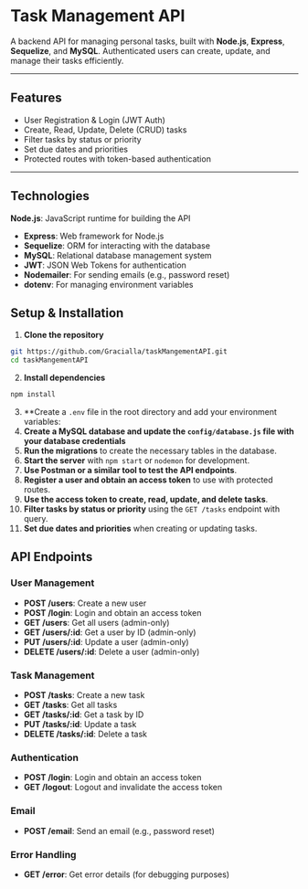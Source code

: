 # Task Management API

A backend API for managing personal tasks, built with **Node.js**, **Express**, **Sequelize**, and **MySQL**. Authenticated users can create, update, and manage their tasks efficiently.

---

## Features

- User Registration & Login (JWT Auth)
-  Create, Read, Update, Delete (CRUD) tasks
- Filter tasks by status or priority
- Set due dates and priorities
- Protected routes with token-based authentication

---

## Technologies

 **Node.js**: JavaScript runtime for building the API
- **Express**: Web framework for Node.js
- **Sequelize**: ORM for interacting with the database
- **MySQL**: Relational database management system
- **JWT**: JSON Web Tokens for authentication
- **Nodemailer**: For sending emails (e.g., password reset)
- **dotenv**: For managing environment variables


## Setup & Installation

1. **Clone the repository**

```bash
git https://github.com/Gracialla/taskMangementAPI.git
cd taskMangementAPI
```

2. **Install dependencies**
```bash
npm install
```
3. **Create a `.env` file in the root directory and add your environment variables:
4. **Create a MySQL database and update the `config/database.js` file with your database credentials**
5. **Run the migrations** to create the necessary tables in the database.
6. **Start the server** with `npm start` or `nodemon` for development.
7. **Use Postman or a similar tool to test the API endpoints**.
8. **Register a user and obtain an access token** to use with protected routes.
9. **Use the access token to create, read, update, and delete tasks**.
10. **Filter tasks by status or priority** using the `GET /tasks` endpoint with query.
11. **Set due dates and priorities** when creating or updating tasks.

## API Endpoints
### User Management
- **POST /users**: Create a new user
- **POST /login**: Login and obtain an access token
- **GET /users**: Get all users (admin-only)
- **GET /users/:id**: Get a user by ID (admin-only)
- **PUT /users/:id**: Update a user (admin-only)
- **DELETE /users/:id**: Delete a user (admin-only)
### Task Management
- **POST /tasks**: Create a new task
- **GET /tasks**: Get all tasks
- **GET /tasks/:id**: Get a task by ID
- **PUT /tasks/:id**: Update a task
- **DELETE /tasks/:id**: Delete a task
### Authentication
- **POST /login**: Login and obtain an access token
- **GET /logout**: Logout and invalidate the access token
### Email
- **POST /email**: Send an email (e.g., password reset)
### Error Handling
- **GET /error**: Get error details (for debugging purposes)






